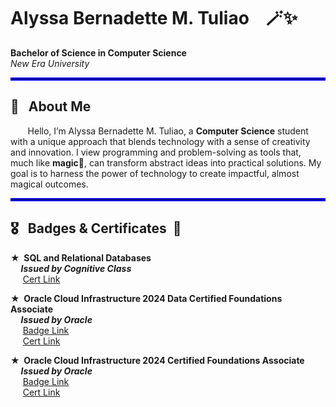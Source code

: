 <h1> Alyssa Bernadette M. Tuliao &nbsp;&nbsp;  🪄✨ </h1
<p><strong>Bachelor of Science in Computer Science</strong><br>
<em>New Era University</em></p>
<hr style="border: 2px solid blue;">
<h2><b>🌟 &nbsp;&nbsp;About Me</b></h2>

<p>&nbsp;&nbsp&nbsp;&nbsp&nbsp;&nbsp; Hello, I’m Alyssa Bernadette M. Tuliao, a <b>Computer Science</b> student with a unique approach that blends technology with a sense of creativity and innovation. I view programming and problem-solving as tools that, much like <b>magic💫</b>, can transform abstract ideas into practical solutions. My goal is to harness the power of technology to create impactful, almost magical outcomes.</p>

<hr style="border: 2px solid blue;">
<h2><b>🎖 &nbsp;&nbsp;Badges & Certificates &nbsp;📜</b></h2>

<p>
  <b>★ &nbsp;SQL and Relational Databases</b><br>
  <em><b> &nbsp;&nbsp;&nbsp;&nbsp;&nbsp;Issued by Cognitive Class</b></em><br>
  &nbsp;&nbsp;&nbsp;&nbsp;
  <a href="https://courses.cognitiveclass.ai/certificates/bba996c167ad4c9492430073bf05c8be">Cert Link</a>


  

</p>
  
<p>
  <b>★ &nbsp;Oracle Cloud Infrastructure 2024 Data Certified Foundations Associate</b><br>
  <em><b> &nbsp;&nbsp;&nbsp;&nbsp;&nbsp;Issued by Oracle</b></em><br>
  &nbsp;&nbsp;&nbsp;&nbsp; 
  <a href="https://catalog-education.oracle.com/ords/certview/sharebadge?id=44E80FD4AF5B02ACAAE8F50A617FE5BA759C16AA502668E34658ACC9BF9599DE&fbclid=IwY2xjawHGkclleHRuA2FlbQIxMQABHduktuPPvO8UoivwWHOXjYYkFew_xK-pPRwaNfGBs7Zve_mgnIuKHkzJ3g_aem_GGNEE5zIX01U7z-Jyb6ZDQ">Badge Link</a>
  <br>
  &nbsp;&nbsp;&nbsp;&nbsp;
  <a href="https://github.com/user-attachments/files/18098698/eCertificate.pdf" target="_blank">Cert Link</a>


  

</p>

<p>
  <b>★ &nbsp;Oracle Cloud Infrastructure 2024 Certified Foundations Associate</b><br>
  <em><b> &nbsp;&nbsp;&nbsp;&nbsp;&nbsp;Issued by Oracle</b></em><br>
  &nbsp;&nbsp;&nbsp;&nbsp; 
  <a href="https://catalog-education.oracle.com/ords/certview/sharebadge?id=44E80FD4AF5B02ACAAE8F50A617FE5BA741C2770037238DB0F3FBA3148E23EC3&fbclid=IwY2xjawHGdkVleHRuA2FlbQIxMQABHauNw3z59nDWwTeEIdQDgX1ipNqURzutmimkglPC6HK_F7ds9PKm0_yobw_aem_vn92gwM1hHIBReMHpRfQZg">Badge Link</a>

 <br>
  &nbsp;&nbsp;&nbsp;&nbsp;
  <a href="https://github.com/user-attachments/files/18098755/eCertificate_.pdf" target="_blank">Cert Link</a>
</p>

